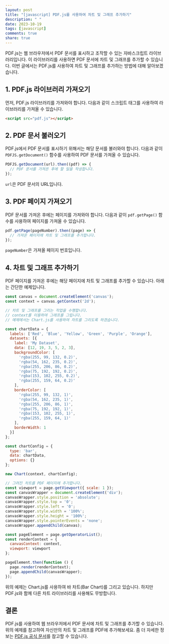 ```yaml
---
layout: post
title: "[javascript] PDF.js를 사용하여 차트 및 그래프 추가하기"
description: " "
date: 2023-10-19
tags: [javascript]
comments: true
share: true
---
```


PDF.js는 웹 브라우저에서 PDF 문서를 표시하고 조작할 수 있는 자바스크립트 라이브러리입니다. 이 라이브러리를 사용하면 PDF 문서에 차트 및 그래프를 추가할 수 있습니다. 이번 글에서는 PDF.js를 사용하여 차트 및 그래프를 추가하는 방법에 대해 알아보겠습니다.

## 1. PDF.js 라이브러리 가져오기
먼저, PDF.js 라이브러리를 가져와야 합니다. 다음과 같이 스크립트 태그를 사용하여 라이브러리를 가져올 수 있습니다.

```html
<script src="pdf.js"></script>
```

## 2. PDF 문서 불러오기
PDF.js에서 PDF 문서를 표시하기 위해서는 해당 문서를 불러와야 합니다. 다음과 같이 `PDFJS.getDocument()` 함수를 사용하여 PDF 문서를 가져올 수 있습니다.

```javascript
PDFJS.getDocument(url).then((pdf) => {
  // PDF 문서를 가져온 후에 할 일을 작성합니다.
});
```

`url`은 PDF 문서의 URL입니다.

## 3. PDF 페이지 가져오기
PDF 문서를 가져온 후에는 페이지를 가져와야 합니다. 다음과 같이 `pdf.getPage()` 함수를 사용하여 페이지를 가져올 수 있습니다.

```javascript
pdf.getPage(pageNumber).then((page) => {
  // 가져온 페이지에 차트 및 그래프를 추가합니다.
});
```

`pageNumber`은 가져올 페이지 번호입니다.

## 4. 차트 및 그래프 추가하기
PDF 페이지를 가져온 후에는 해당 페이지에 차트 및 그래프를 추가할 수 있습니다. 아래는 간단한 예제입니다.

```javascript
const canvas = document.createElement('canvas');
const context = canvas.getContext('2d');

// 차트 및 그래프를 그리는 작업을 수행합니다.
// context를 이용하여 그래프를 그립니다.
// 예제에서는 Chart.js를 사용하여 차트를 그리도록 하겠습니다.

const chartData = {
  labels: ['Red', 'Blue', 'Yellow', 'Green', 'Purple', 'Orange'],
  datasets: [{
    label: 'My Dataset',
    data: [12, 19, 3, 5, 2, 3],
    backgroundColor: [
      'rgba(255, 99, 132, 0.2)',
      'rgba(54, 162, 235, 0.2)',
      'rgba(255, 206, 86, 0.2)',
      'rgba(75, 192, 192, 0.2)',
      'rgba(153, 102, 255, 0.2)',
      'rgba(255, 159, 64, 0.2)'
    ],
    borderColor: [
      'rgba(255, 99, 132, 1)',
      'rgba(54, 162, 235, 1)',
      'rgba(255, 206, 86, 1)',
      'rgba(75, 192, 192, 1)',
      'rgba(153, 102, 255, 1)',
      'rgba(255, 159, 64, 1)'
    ],
    borderWidth: 1
  }]
};

const chartConfig = {
  type: 'bar',
  data: chartData,
  options: {}
};

new Chart(context, chartConfig);

// 그려진 차트를 PDF 페이지에 추가합니다.
const viewport = page.getViewport({ scale: 1 });
const canvasWrapper = document.createElement('div');
canvasWrapper.style.position = 'absolute';
canvasWrapper.style.top = '0';
canvasWrapper.style.left = '0';
canvasWrapper.style.width = '100%';
canvasWrapper.style.height = '100%';
canvasWrapper.style.pointerEvents = 'none';
canvasWrapper.appendChild(canvas);

const pageElement = page.getOperatorList();
const renderContext = {
  canvasContext: context,
  viewport: viewport
};

pageElement.then(function () {
  page.render(renderContext);
  page.appendChild(canvasWrapper);
});
```

위의 예제는 Chart.js를 사용하여 바 차트(Bar Chart)를 그리고 있습니다. 하지만 PDF.js와 함께 다른 차트 라이브러리를 사용해도 무방합니다.

## 결론
PDF.js를 사용하여 웹 브라우저에서 PDF 문서에 차트 및 그래프를 추가할 수 있습니다. 위의 예제를 참고하여 자신만의 차트 및 그래프를 PDF에 추가해보세요. 좀 더 자세한 정보는 [PDF.js 공식 문서](https://mozilla.github.io/pdf.js/)를 참고할 수 있습니다.